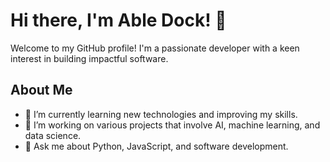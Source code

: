# Hi there, I'm Able Dock! 👋

Welcome to my GitHub profile! I'm a passionate developer with a keen interest in building impactful software.

## About Me

- 🌱 I’m currently learning new technologies and improving my skills.
- 🔭 I’m working on various projects that involve AI, machine learning, and data science.
- 💬 Ask me about Python, JavaScript, and software development.
